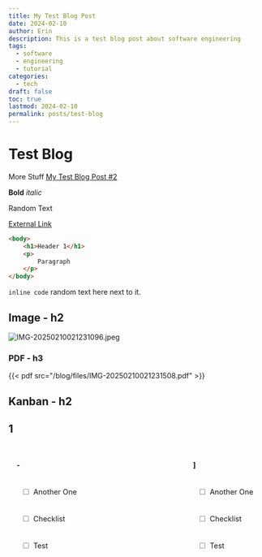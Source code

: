 ```yaml
---
title: My Test Blog Post
date: 2024-02-10
author: Erin
description: This is a test blog post about software engineering
tags:
  - software
  - engineering
  - tutorial
categories:
  - tech
draft: false
toc: true
lastmod: 2024-02-10
permalink: posts/test-blog
---
```

# Test Blog
More Stuff
[My Test Blog Post #2](/blog/test-blog-2)

**Bold**
*italic*

Random Text

[External Link](https://google.com)

```html
<body>
	<h1>Header 1</h1>
	<p>
		Paragraph
	</p>
</body>
```

`inline code` random text here next to it.

## Image - h2
![IMG-20250210021231096.jpeg](/blog/images/IMG-20250210021231096.jpeg)
### PDF - h3
{{< pdf src="/blog/files/IMG-20250210021231508.pdf" >}}

## Kanban - h2

<h2>1</h2>
<div class="kanban-board">
<style>
            .kanban-board {
                display: flex;
                gap: 1rem;
                overflow-x: auto;
                padding: 1rem 0;
                min-height: 400px;
                margin: 1rem 0;
                background: var(--background);
            }
            .kanban-lane {
                min-width: 300px;
                flex: 1;
                background: var(--background);
                border: 1px solid var(--border-color);
                border-radius: 8px;
                padding: 1rem;
                display: flex;
                flex-direction: column;
            }
            .kanban-lane-header {
                font-weight: bold;
                margin-bottom: 1rem;
                padding-bottom: 0.5rem;
                border-bottom: 2px solid var(--accent);
                color: var(--color);
            }
            .kanban-cards {
                flex: 1;
                min-height: 100px;
            }
            .kanban-card {
                background: var(--background);
                border: 1px solid var(--border-color);
                border-radius: 4px;
                padding: 0.75rem;
                margin-bottom: 0.75rem;
                transition: transform 0.2s;
            }
            .kanban-card:hover {
                transform: translateY(-2px);
                box-shadow: 0 2px 4px rgba(0,0,0,0.1);
            }
            .kanban-card-text {
                color: var(--color);
                font-size: 0.9rem;
                white-space: pre-wrap;
            }
            .kanban-card-checkbox {
                margin-right: 0.5rem;
                opacity: 0.6;
            }
            .kanban-card-title {
                font-weight: bold;
                margin-bottom: 0.5rem;
            }
            .kanban-card-checklist {
                margin-left: 1.5rem;
                margin-top: 0.5rem;
            }
            .kanban-card-checklist-item {
                display: flex;
                align-items: flex-start;
                margin-bottom: 0.25rem;
            }
            @media (max-width: 768px) {
                .kanban-board {
                    flex-direction: column;
                }
                .kanban-lane {
                    min-width: 100%;
                }
            }
        </style>
<div class="kanban-lane">
<div class="kanban-lane-header">-</div>
<div class="kanban-cards">
<div class="kanban-card">
<div class="kanban-card-text"><span class="kanban-card-checkbox">☐</span>Another One</div>
</div>
<div class="kanban-card">
<div class="kanban-card-text"><span class="kanban-card-checkbox">☐</span>Checklist</div>
</div>
<div class="kanban-card">
<div class="kanban-card-text"><span class="kanban-card-checkbox">☐</span>Test</div>
</div>
</div>
</div>
<div class="kanban-lane">
<div class="kanban-lane-header">]</div>
<div class="kanban-cards">
<div class="kanban-card">
<div class="kanban-card-text"><span class="kanban-card-checkbox">☐</span>Another One</div>
</div>
<div class="kanban-card">
<div class="kanban-card-text"><span class="kanban-card-checkbox">☐</span>Checklist</div>
</div>
<div class="kanban-card">
<div class="kanban-card-text"><span class="kanban-card-checkbox">☐</span>Test</div>
</div>
</div>
</div>
<div class="kanban-lane">
<div class="kanban-lane-header">rs</div>
<div class="kanban-cards">
<div class="kanban-card">
<div class="kanban-card-text"><span class="kanban-card-checkbox">☐</span>Another One</div>
</div>
<div class="kanban-card">
<div class="kanban-card-text"><span class="kanban-card-checkbox">☐</span>Checklist</div>
</div>
<div class="kanban-card">
<div class="kanban-card-text"><span class="kanban-card-checkbox">☐</span>Test</div>
</div>
</div>
</div>
<div class="kanban-lane">
<div class="kanban-lane-header">#</div>
<div class="kanban-cards">
<div class="kanban-card">
<div class="kanban-card-text"><span class="kanban-card-checkbox">☐</span>Another One</div>
</div>
<div class="kanban-card">
<div class="kanban-card-text"><span class="kanban-card-checkbox">☐</span>Checklist</div>
</div>
<div class="kanban-card">
<div class="kanban-card-text"><span class="kanban-card-checkbox">☐</span>Test</div>
</div>
</div>
</div>
<div class="kanban-lane">
<div class="kanban-lane-header">no</div>
<div class="kanban-cards">
<div class="kanban-card">
<div class="kanban-card-text"><span class="kanban-card-checkbox">☐</span>Checklist</div>
</div>
<div class="kanban-card">
<div class="kanban-card-text"><span class="kanban-card-checkbox">☐</span>Test</div>
</div>
</div>
</div>
<div class="kanban-lane">
<div class="kanban-lane-header">-</div>
<div class="kanban-cards">
<div class="kanban-card">
<div class="kanban-card-text"><span class="kanban-card-checkbox">☐</span>Test</div>
</div>
</div>
</div>
<div class="kanban-lane">
<div class="kanban-lane-header">`</div>
<div class="kanban-cards">
</div>
</div>
<div class="kanban-lane">
<div class="kanban-lane-header">"b</div>
<div class="kanban-cards">
</div>
</div>
<div class="kanban-lane">
<div class="kanban-lane-header">[f</div>
<div class="kanban-cards">
</div>
</div>
</div>